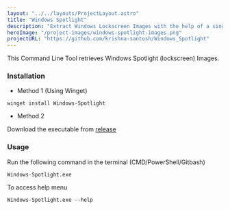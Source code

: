 ```yaml
---
layout: "../../layouts/ProjectLayout.astro"
title: "Windows Spotlight"
description: "Extract Windows Lockscreen Images with the help of a single command."
heroImage: "/project-images/windows-spotlight-images.png"
projectURL: "https://github.com/krishna-santosh/Windows_Spotlight"
---
```


This Command Line Tool retrieves Windows Spotlight (lockscreen) Images.

### Installation 
- Method 1 (Using Winget)
```
winget install Windows-Spotlight
```
- Method 2

Download the executable from [release](https://github.com/krishna-santosh/Windows_Spotlight/releases/)

### Usage
Run the following command in the terminal (CMD/PowerShell/Gitbash)

 ```
 Windows-Spotlight.exe
 ```

To access help menu

```
Windows-Spotlight.exe --help
```